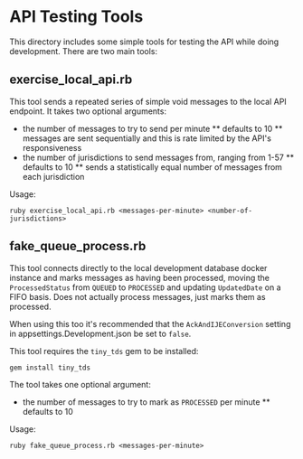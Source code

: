 # API Testing Tools

This directory includes some simple tools for testing the API while doing development. There are two main tools:

## exercise_local_api.rb

This tool sends a repeated series of simple void messages to the local API endpoint. It takes two optional arguments:

* the number of messages to try to send per minute
** defaults to 10
** messages are sent sequentially and this is rate limited by the API's responsiveness
* the number of jurisdictions to send messages from, ranging from 1-57
** defaults to 10
** sends a statistically equal number of messages from each jurisdiction

Usage:

```
ruby exercise_local_api.rb <messages-per-minute> <number-of-jurisdictions>
```

## fake_queue_process.rb

This tool connects directly to the local development database docker instance and marks messages as having been processed, moving the `ProcessedStatus` from `QUEUED` to `PROCESSED` and updating `UpdatedDate` on a FIFO basis. Does not actually process messages, just marks them as processed.

When using this too it's recommended that the `AckAndIJEConversion` setting in appsettings.Development.json be set to `false`.

This tool requires the `tiny_tds` gem to be installed:

```
gem install tiny_tds
```

The tool takes one optional argument:

* the number of messages to try to mark as `PROCESSED` per minute
** defaults to 10

Usage:

```
ruby fake_queue_process.rb <messages-per-minute>
```
